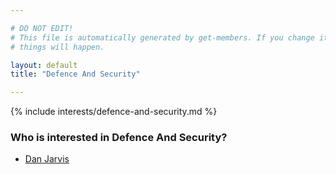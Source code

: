 ```yaml
---

# DO NOT EDIT!
# This file is automatically generated by get-members. If you change it, bad
# things will happen.

layout: default
title: "Defence And Security"

---
```


{% include interests/defence-and-security.md %}

### Who is interested in Defence And Security?


* [Dan Jarvis](../members/dan-jarvis.html)
